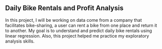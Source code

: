 ## Daily Bike Rentals and Profit Analysis
In this project, I will be working on data come from a company that facilitates bike-sharing, a user can rent a bike from one place and return it to another. My goal is to understand and predict daily bike rentals using linear regression. Also, this project helped me practice my exploratory analysis skills.
